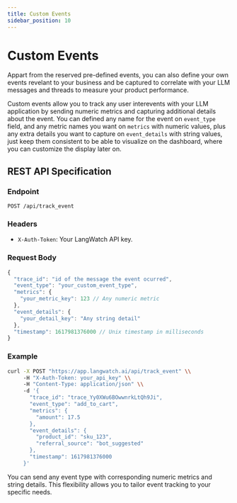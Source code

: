 ```yaml
---
title: Custom Events
sidebar_position: 10
---
```


# Custom Events

Appart from the reserved pre-defined events, you can also define your own events revelant to your business and be captured to correlate with your LLM messages and threads to measure your product performance.

Custom events allow you to track any user interevents with your LLM application by sending numeric metrics and capturing additional details about the event. You can defined any name for the event on `event_type` field, and any metric names you want on `metrics` with numeric values, plus any extra details you want to capture on `event_details` with string values, just keep them consistent to be able to visualize on the dashboard, where you can customize the display later on.

## REST API Specification

### Endpoint

`POST /api/track_event`

### Headers

- `X-Auth-Token`: Your LangWatch API key.

### Request Body

```javascript
{
  "trace_id": "id of the message the event ocurred",
  "event_type": "your_custom_event_type",
  "metrics": {
    "your_metric_key": 123 // Any numeric metric
  },
  "event_details": {
    "your_detail_key": "Any string detail"
  },
  "timestamp": 1617981376000 // Unix timestamp in milliseconds
}
```

### Example

```bash
curl -X POST "https://app.langwatch.ai/api/track_event" \\
     -H "X-Auth-Token: your_api_key" \\
     -H "Content-Type: application/json" \\
     -d '{
       "trace_id": "trace_Yy0XWu6BOwwnrkLtQh9Ji",
       "event_type": "add_to_cart",
       "metrics": {
         "amount": 17.5
       },
       "event_details": {
         "product_id": "sku_123",
         "referral_source": "bot_suggested"
       },
       "timestamp": 1617981376000
     }'
```

You can send any event type with corresponding numeric metrics and string details. This flexibility allows you to tailor event tracking to your specific needs.
